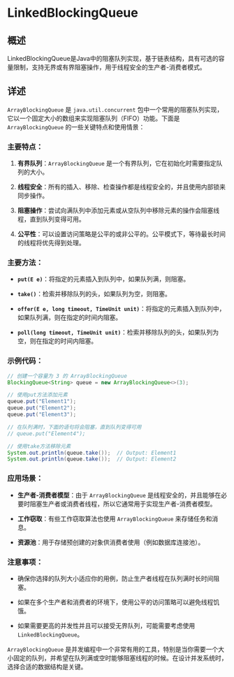 # LinkedBlockingQueue

## 概述

LinkedBlockingQueue是Java中的阻塞队列实现，基于链表结构，具有可选的容量限制，支持无界或有界阻塞操作，用于线程安全的生产者-消费者模式。

## 详述

`ArrayBlockingQueue` 是 `java.util.concurrent` 包中一个常用的阻塞队列实现，它以一个固定大小的数组来实现阻塞队列（FIFO）功能。下面是 `ArrayBlockingQueue` 的一些关键特点和使用情景：

### 主要特点：

1. **有界队列**：`ArrayBlockingQueue` 是一个有界队列，它在初始化时需要指定队列的大小。

2. **线程安全**：所有的插入、移除、检查操作都是线程安全的，并且使用内部锁来同步操作。

3. **阻塞操作**：尝试向满队列中添加元素或从空队列中移除元素的操作会阻塞线程，直到队列变得可用。

4. **公平性**：可以设置访问策略是公平的或非公平的。公平模式下，等待最长时间的线程将优先得到处理。

### 主要方法：

- **`put(E e)`**：将指定的元素插入到队列中，如果队列满，则阻塞。

- **`take()`**：检索并移除队列的头，如果队列为空，则阻塞。

- **`offer(E e, long timeout, TimeUnit unit)`**：将指定的元素插入到队列中，如果队列满，则在指定的时间内阻塞。

- **`poll(long timeout, TimeUnit unit)`**：检索并移除队列的头，如果队列为空，则在指定的时间内阻塞。

### 示例代码：

```java
// 创建一个容量为 3 的 ArrayBlockingQueue
BlockingQueue<String> queue = new ArrayBlockingQueue<>(3);

// 使用put方法添加元素
queue.put("Element1");
queue.put("Element2");
queue.put("Element3");

// 在队列满时，下面的语句将会阻塞，直到队列变得可用
// queue.put("Element4");

// 使用take方法移除元素
System.out.println(queue.take());  // Output: Element1
System.out.println(queue.take());  // Output: Element2
```

### 应用场景：

- **生产者-消费者模型**：由于 `ArrayBlockingQueue` 是线程安全的，并且能够在必要时阻塞生产者或消费者线程，所以它通常用于实现生产者-消费者模型。

- **工作窃取**：有些工作窃取算法也使用 `ArrayBlockingQueue` 来存储任务和消息。

- **资源池**：用于存储预创建的对象供消费者使用（例如数据库连接池）。

### 注意事项：

- 确保你选择的队列大小适应你的用例，防止生产者线程在队列满时长时间阻塞。

- 如果在多个生产者和消费者的环境下，使用公平的访问策略可以避免线程饥饿。

- 如果需要更高的并发性并且可以接受无界队列，可能需要考虑使用 `LinkedBlockingQueue`。

`ArrayBlockingQueue` 是并发编程中一个非常有用的工具，特别是当你需要一个大小固定的队列，并希望在队列满或空时能够阻塞线程的时候。在设计并发系统时，选择合适的数据结构是关键。